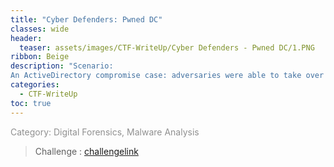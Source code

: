 ```yaml
---
title: "Cyber Defenders: Pwned DC"
classes: wide
header:
  teaser: assets/images/CTF-WriteUp/Cyber Defenders - Pwned DC/1.PNG
ribbon: Beige
description: "Scenario:
An ActiveDirectory compromise case: adversaries were able to take over corporate domain controller. Investigate the case and reveal the Who, When, What, Where, Why, and How."
categories:
  - CTF-WriteUp
toc: true
---
```


<span style="color: #909090">Category: Digital Forensics, Malware Analysis</span>

> Challenge : [challengelink](https://cyberdefenders.org/blueteam-ctf-challenges/89)



